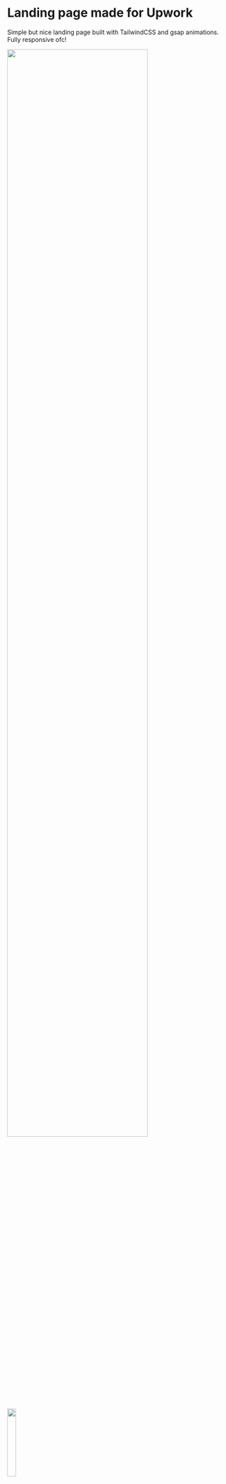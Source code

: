 # Landing page made for Upwork

Simple but nice landing page built with TailwindCSS and gsap animations. Fully responsive ofc!

<img src="https://user-images.githubusercontent.com/62795911/211040533-ca34f02b-61fb-4f97-8a13-6507b9b25202.png" width="80%"/>

<img src="https://user-images.githubusercontent.com/62795911/211040525-6316d461-07c2-43ca-a087-9c714025e603.png" width="20%"/>
